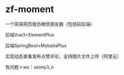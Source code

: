 # zf-moment
一个简易网页版仿微信朋友圈（包括前后端）

前端Vue3+ElementPlus

后端SpringBoot+MybatisPlus

实现动态查看发布点赞评论，支持图片文件上传（阿里云）

有问题＋wx：ukimy3_n
